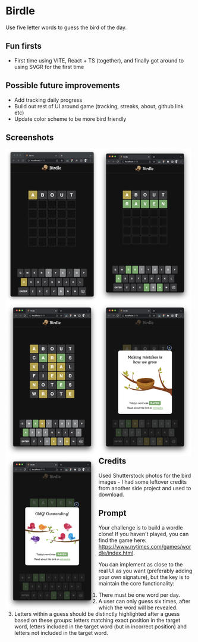 # Birdle

Use five letter words to guess the bird of the day.

## Fun firsts

- First time using VITE, React + TS (together), and finally got around to using SVGR for the first time

## Possible future improvements

- Add tracking daily progress
- Build out rest of UI around game (tracking, streaks, about, github link etc)
- Update color scheme to be more bird friendly

## Screenshots

<div>
<img style="float: left" src="/screenshots/1.png" width="250" height="414" />
<img style="float: left" src="/screenshots/2.png" width="250" height="414" />
<img style="float: left" src="/screenshots/3.png" width="250" height="414" />
<img style="float: left" src="/screenshots/4.png" width="250" height="414" />
<img style="float: left" src="/screenshots/5.png" width="250" height="414" />
</div>

## Credits

Used Shutterstock photos for the bird images - I had some leftover credits from another side project and used to download.

## Prompt

Your challenge is to build a wordle clone! If you haven't played, you can find the game here: https://www.nytimes.com/games/wordle/index.html.

You can implement as close to the real UI as you want (preferably adding your own signature), but the key is to maintain the core functionality:
  1) There must be one word per day.
  2) A user can only guess six times, after which the word will be revealed.
  3) Letters within a guess should be distinctly highlighted after a guess based on these groups: letters matching exact position in the target word, letters included in the target word (but in incorrect position) and letters not included in the target word.
